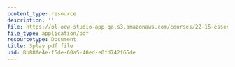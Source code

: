 ```yaml
---
content_type: resource
description: ''
file: https://ol-ocw-studio-app-qa.s3.amazonaws.com/courses/22-15-essential-numerical-methods-fall-2014/8b88fe4ef5de60a540ede0fd742f65de_LhPZwdhutgU.pdf
file_type: application/pdf
resourcetype: Document
title: 3play pdf file
uid: 8b88fe4e-f5de-60a5-40ed-e0fd742f65de
---
```

